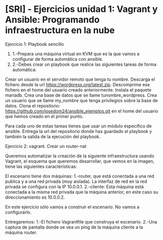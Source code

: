 # [SRI] - Ejercicios unidad 1: Vagrant y Ansible: Programando infraestructura en la nube

Ejercicio 1: Playbook sencillo
1. 1.-Prepara una máquina virtual en KVM que es la que vamos a configurar de forma automática con ansible.
2. 2.-Debes crear un playbook que realice las siguientes tareas de forma automática:

Crear un usuario en el servidor remoto que tenga tu nombre.
Descarga el fichero desde la url https://wordpress.org/latest.zip.
Descomprime ese fichero en el home del usuario creado anteriormente.
Instala el paquete mariadb.
Crea una base de datos que se llame tunombre_wordpress.
Crea un usuario que se llame my_nombre que tenga privilegios sobre la base de datos.
Clona el repositorio: https://github.com/josedom24/ansible_ejemplos.git en el home del usuario que hemos creado en el primer punto.

Para cada uno de estas tareas tienes que usar un módulo especifico de ansible. Entrega la url del repositorio donde has guardado el playbook y también la salida de la ejecución del playbook.


Ejercicio 2: vagrant. Crear un router-nat

Queremos automatizar la creación de la siguiente infraestructura usando Vagrant, el esquema que queremos desarrollar, que vemos en la imagen, tiene las siguientes características:

El escenario tiene dos máquinas:
1.-router, que está conectada a una red publica y a una red privada (muy aislada). La interfaz de red en la red privada se configura con la IP 10.0.0.1.
2.-cliente: Esta máquina está conectada a la misma red privada que la máquina anterior, en este caso su direccionamiento es 10.0.0.2.

En este ejercicio sólo vamos a construir el escenario. No vamos a configurarlo.

Entregaremos:
1.-El fichero Vagrantfile que construya el escenario.
2.-Una captura de pantalla donde se vea un ping de la máquina cliente a la máquina router.
